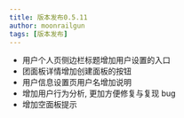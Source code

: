 ```yaml
---
title: 版本发布0.5.11
author: moonrailgun
tags: [版本发布]
---
```


- 用户个人页侧边栏标题增加用户设置的入口
- 团面板详情增加创建面板的按钮
- 用户信息设置页用户名增加说明
- 增加用户行为分析, 更加方便修复与复现 bug
- 增加空面板提示
